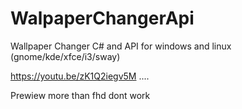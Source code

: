 # WalpaperChangerApi

Wallpaper Changer C#  and API for windows and linux (gnome/kde/xfce/i3/sway)

https://youtu.be/zK1Q2iegv5M
....

Prewiew more than fhd dont work 
